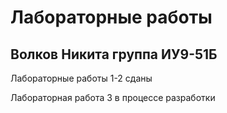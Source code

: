 # Лабораторные работы
## Волков Никита группа ИУ9-51Б

Лабораторные работы 1-2 сданы 

Лабораторная работа 3 в процессе разработки